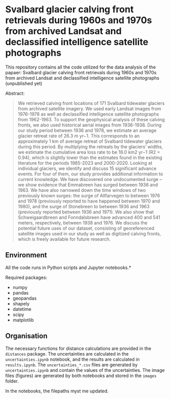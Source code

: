 # Svalbard glacier calving front retrievals during 1960s and 1970s from archived Landsat and declassified intelligence satellite photographs

This repository contains all the code utilized for the data analysis of the papaer: Svalbard glacier calving front retrievals during 1960s and 1970s from archived Landsat and declassified intelligence satellite photographs (unpublished yet)

Abstract:
>We retrieved calving front locations of 171 Svalbard tidewater glaciers from archived satellite imagery. We used early Landsat images from 1976-1978 as well as declassified intelligence satellite photographs from 1962-1963. To support the geophysical analysis of these calving fronts, we also used historical aerial images from 1936-1938. During our study period between 1936 and 1978, we estimate an average glacier retreat rate of 26.3 m yr−1. This corresponds to an approximately 1 km of average retreat of Svalbard tidewater glaciers during this period. By multiplying the retreats by the glaciers’ widths, we estimate the cumulative area loss rate to be 16.0 km2 yr−1 (R2 = 0.94), which is slightly lower than the estimates found in the existing literature for the periods 1985-2023 and 2000-2020. Looking at individual glaciers, we identify and discuss 15 significant advance events. For four of them, our study provides additional information to current knowledge. We have discovered one undocumented surge – we show evidence that Emmabreen has surged between 1936 and 1963. We have also narrowed down the time windows of two previously known surges: the surge of Allfarvegen to between 1976 and 1978 (previously reported to have happened between 1970 and 1980), and the surge of Stonebreen to between 1936 and 1963 (previously reported between 1936 and 1971). We also show that Schweigaardbreen and Fonndalsbreen have advanced 400 and 541 meters, respectively, between 1938 and 1976. We discuss the potential future uses of our dataset, consisting of georeferenced satellite images used in our study as well as digitized calving fronts, which is freely available for future research.

## Environment
All the code runs in Python scripts and Jupyter notebooks.*

Required packages:
- numpy
- pandas
- geopandas
- shapely
- datetime
- scipy
- matplotlib

## Organisation
The necessary functions for distance calculations are provided in the `distances` package.
The uncertainties are calculated in the `uncertainties.ipynb` notebook, and the results are calculated in `results.ipynb`.
The `uncertainties_*.csv` files are generated by `uncertainties.ipynb` and contain the values  of the uncertainties.
The image files (figures) are generated by both notebooks and stored in the `images` folder.

In the notebooks, the filepaths myst me updated.

